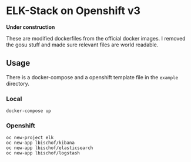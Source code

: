 # ELK-Stack on Openshift v3

**Under construction**

These are modified dockerfiles from the official docker images. I removed the gosu stuff and made sure relevant files are world readable.

## Usage
There is a docker-compose and a openshift template file in the `example` directory.
### Local
```
docker-compose up
```
### Openshift
```
oc new-project elk
oc new-app lbischof/kibana
oc new-app lbischof/elasticsearch
oc new-app lbischof/logstash
```

